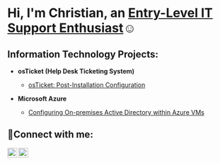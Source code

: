 <h1>Hi, I'm Christian, an <a href="https://linkedin.com/in/chukwudi-o-224a32241"> Entry-Level IT Support Enthusiast</a>☺</h1>

<h2> Information Technology Projects:</h2>

- <b>osTicket (Help Desk Ticketing System)</b>

 
  - [osTicket: Post-Installation Configuration](https://github.com/christianokeke384/post-install-config)
  
- <b>Microsoft Azure</b>
  - [Configuring On-premises Active Directory within Azure VMs](https://github.com/christianokeke384/configure-ad)
  

<h2>🤳Connect with me:</h2>


[<img align="left" alt="chukwudiokeke| LinkedIn" width="22px" src="https://cdn.jsdelivr.net/npm/simple-icons@v3/icons/linkedin.svg" />][linkedin]
[<img align="left" alt="christian.79880 | Instagram" width="22px" src="https://cdn.jsdelivr.net/npm/simple-icons@v3/icons/instagram.svg" />][instagram]


[instagram]: https://www.instagram.com/christian.79880
[linkedin]: https://linkedin.com/in/chukwudi-o-224a32241
